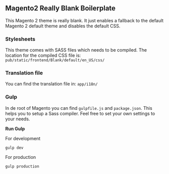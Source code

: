 ## Magento2 Really Blank Boilerplate

This Magento 2 theme is really blank. It just enables a fallback to the default Magento 2 default theme and disables the default CSS.

### Stylesheets ###
This theme comes with SASS files which needs to be compiled.
The location for the compiled CSS file is:
```pub/static/frontend/Blank/default/en_US/css/```

### Translation file ###

You can find the translation file in:
```app/i18n/```

### Gulp ###

In de root of Magento you can find `gulpfile.js` and `package.json`.
This helps you to setup a Sass compiler.
Feel free to set your own settings to your needs.

**Run Gulp**

For development

```gulp dev```

For production

```gulp production```